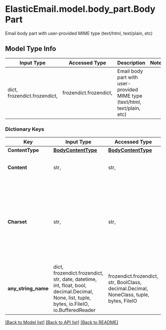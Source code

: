 # ElasticEmail.model.body_part.BodyPart

Email body part with user-provided MIME type (text/html, text/plain, etc)

## Model Type Info
Input Type | Accessed Type | Description | Notes
------------ | ------------- | ------------- | -------------
dict, frozendict.frozendict,  | frozendict.frozendict,  | Email body part with user-provided MIME type (text/html, text/plain, etc) | 

### Dictionary Keys
Key | Input Type | Accessed Type | Description | Notes
------------ | ------------- | ------------- | ------------- | -------------
**ContentType** | [**BodyContentType**](BodyContentType.md) | [**BodyContentType**](BodyContentType.md) |  | 
**Content** | str,  | str,  | Actual content of the body part | [optional] 
**Charset** | str,  | str,  | Text value of charset encoding for example: iso-8859-1, windows-1251, utf-8, us-ascii, windows-1250 and more... | [optional] 
**any_string_name** | dict, frozendict.frozendict, str, date, datetime, int, float, bool, decimal.Decimal, None, list, tuple, bytes, io.FileIO, io.BufferedReader | frozendict.frozendict, str, BoolClass, decimal.Decimal, NoneClass, tuple, bytes, FileIO | any string name can be used but the value must be the correct type | [optional]

[[Back to Model list]](../../README.md#documentation-for-models) [[Back to API list]](../../README.md#documentation-for-api-endpoints) [[Back to README]](../../README.md)

